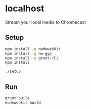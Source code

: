 localhost
=========

Stream your local media to Chromecast


## Setup

```bash
npm install -g nodewebkit
npm install -g nw-gyp
npm install -g grunt-cli
npm install

./setup
```


## Run

```bash
grunt build
nodewebkit build
```
